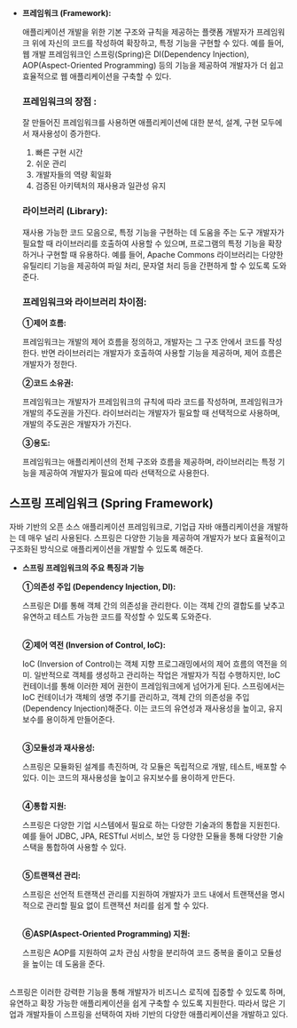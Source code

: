 - **프레임워크 (Framework):**
    
    애플리케이션 개발을 위한 기본 구조와 규칙을 제공하는 플랫폼
    개발자가 프레임워크 위에 자신의 코드를 작성하여 확장하고, 특정 기능을 구현할 수 있다.
    예를 들어, 웹 개발 프레임워크인 스프링(Spring)은 DI(Dependency Injection), AOP(Aspect-Oriented Programming) 등의 기능을 제공하여 개발자가 더 쉽고 효율적으로 웹 애플리케이션을 구축할 수 있다.
    
    ### **프레임워크의 장점** :
    
    잘 만들어진 프레임워크를 사용하면 애플리케이션에 대한 분석, 설계, 구현 모두에서 재사용성이 증가한다.
    
    1. 빠른 구현 시간
    2. 쉬운 관리
    3. 개발자들의 역량 획일화
    4. 검증된 아키텍처의 재사용과 일관성 유지
    
    ### 라이브러리 (Library):
    
    재사용 가능한 코드 모음으로, 특정 기능을 구현하는 데 도움을 주는 도구
    개발자가 필요할 때 라이브러리를 호출하여 사용할 수 있으며, 프로그램의 특정 기능을 확장하거나 구현할 때 유용하다.
    예를 들어, Apache Commons 라이브러리는 다양한 유틸리티 기능을 제공하여 파일 처리, 문자열 처리 등을 간편하게 할 수 있도록 도와준다.
    
    ### 프레임워크와 라이브러리 차이점:
    
    **①제어 흐름:** 
    
    프레임워크는 개발의 제어 흐름을 정의하고, 개발자는 그 구조 안에서 코드를 작성한다. 반면 라이브러리는 개발자가 호출하여 사용할 기능을 제공하며, 제어 흐름은 개발자가 정한다.
    
    **②코드 소유권:** 
    
    프레임워크는 개발자가 프레임워크의 규칙에 따라 코드를 작성하며, 프레임워크가 개발의 주도권을 가진다. 라이브러리는 개발자가 필요할 때 선택적으로 사용하며, 개발의 주도권은 개발자가 가진다.
    
    **③용도:** 
    
    프레임워크는 애플리케이션의 전체 구조와 흐름을 제공하며, 라이브러리는 특정 기능을 제공하여 개발자가 필요에 따라 선택적으로 사용한다.
    

## 스프링 프레임워크 (Spring Framework)

자바 기반의 오픈 소스 애플리케이션 프레임워크로, 기업급 자바 애플리케이션을 개발하는 데 매우 널리 사용된다. 스프링은 다양한 기능을 제공하여 개발자가 보다 효율적이고 구조화된 방식으로 애플리케이션을 개발할 수 있도록 해준다.

- **스프링 프레임워크의 주요 특징과 기능**
    
    **①의존성 주입 (Dependency Injection, DI):**

    스프링은 DI를 통해 객체 간의 의존성을 관리한다. 이는 객체 간의 결합도를 낮추고 유연하고 테스트 가능한 코드를 작성할 수 있도록 도와준다.<br><br>

    **②제어 역전 (Inversion of Control, IoC):**

    IoC (Inversion of Control)는 객체 지향 프로그래밍에서의 제어 흐름의 역전을 의미. 일반적으로 객체를 생성하고 관리하는 작업은 개발자가 직접 수행하지만, IoC 컨테이너를 통해 이러한 제어 권한이 프레임워크에게 넘어가게 된다. 스프링에서는 IoC 컨테이너가 객체의 생명 주기를 관리하고, 객체 간의 의존성을 주입(Dependency Injection)해준다. 이는 코드의 유연성과 재사용성을 높이고, 유지보수를 용이하게 만들어준다.<br><br>

    **③모듈성과 재사용성:**

    스프링은 모듈화된 설계를 촉진하며, 각 모듈은 독립적으로 개발, 테스트, 배포할 수 있다. 이는 코드의 재사용성을 높이고 유지보수를 용이하게 만든다.<br><br>

    **④통합 지원:**

    스프링은 다양한 기업 시스템에서 필요로 하는 다양한 기술과의 통합을 지원힌다. 예를 들어 JDBC, JPA, RESTful 서비스, 보안 등 다양한 모듈을 통해 다양한 기술 스택을 통합하여 사용할 수 있다.<br><br>

    **⑤트랜잭션 관리:**

    스프링은 선언적 트랜잭션 관리를 지원하여 개발자가 코드 내에서 트랜잭션을 명시적으로 관리할 필요 없이 트랜잭션 처리를 쉽게 할 수 있다.<br><br>

    **⑥ASP(Aspect-Oriented Programming) 지원:**

    스프링은 AOP를 지원하여 교차 관심 사항을 분리하여 코드 중복을 줄이고 모듈성을 높이는 데 도움을 준다.<br><br>
    

스프링은 이러한 강력한 기능을 통해 개발자가 비즈니스 로직에 집중할 수 있도록 하며, 유연하고 확장 가능한 애플리케이션을 쉽게 구축할 수 있도록 지원한다. 따라서 많은 기업과 개발자들이 스프링을 선택하여 자바 기반의 다양한 애플리케이션을 개발하고 있다.